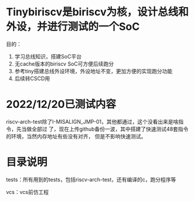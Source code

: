 # Tinybiriscv是biriscv为核，设计总线和外设，并进行测试的一个SoC
目的：
1. 学习总线知识，搭建SoC平台
2. 无cache版本的biriscv SoC可方便后续跑分
3. 参考tiny搭建总线外设环境，外设地址不变，更加方便的实现跑分功能
4. 后续转CSCD用

# 2022/12/20已测试内容
riscv-arch-test除了I-MISALIGN_JMP-01，其他都通过，这个没看出来是啥指令，先当做全部过
了，现在上传github备份一波，其中搭建了快速测试48套指令的环境，当然内存地址有些没有对齐，
但是不影响快速测试。

# 目录说明

tests：所有用到的tests，包括riscv-arch-test，还有编译的c，跑分程序等

vcs：vcs前仿工程
